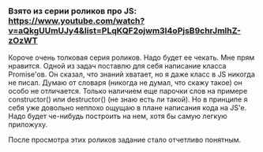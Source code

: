 ### Взято из серии роликов про JS: https://www.youtube.com/watch?v=aQkgUUmUJy4&list=PLqKQF2ojwm3l4oPjsB9chrJmlhZ-zOzWT

Короче очень толковая серия роликов. Надо будет ее чекать. Мне прям нравится. Одной из задач поставлю для себя написание класса Promise'ов. Он сказал, что знаний хватает, но я даже класс в JS никогда не писал. Думаю от словаря (никогда не думал, что скажу такое) он особо не отличается. Только наличием еще парочки слов на примере constructor() или destructor() (не знаю есть ли такой). Но в принципе я себя уже довольно неплохо ощущаю в плане написания кода на JS'e. Надо будет че-нибудь построить на нем, хотя бы самую легкую приложуху.

После просмотра этих роликов задание стало отчетливо понятным.


